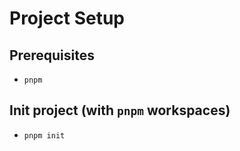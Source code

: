# Project Setup

## Prerequisites
-   `pnpm`

## Init project (with `pnpm` workspaces)
-   `pnpm init`